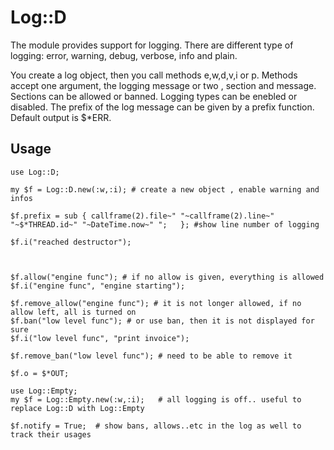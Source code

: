 # Log::D

The module provides support for logging. There are different type of logging: error, warning, debug, verbose, info and plain.

You create a log object, then you call methods e,w,d,v,i or p. Methods accept one argument, the logging message or two , section and message.
Sections can be allowed or banned. Logging types can be enebled or disabled.
The prefix of the log message can be given by a prefix function. Default output is $*ERR.


## Usage

    use Log::D;

    my $f = Log::D.new(:w,:i); # create a new object , enable warning and infos

    $f.prefix = sub { callframe(2).file~" "~callframe(2).line~" "~$*THREAD.id~" "~DateTime.now~" ";   }; #show line number of logging

    $f.i("reached destructor");

  

    $f.allow("engine func"); # if no allow is given, everything is allowed
    $f.i("engine func", "engine starting");

    $f.remove_allow("engine func"); # it is not longer allowed, if no allow left, all is turned on
    $f.ban("low level func"); # or use ban, then it is not displayed for sure
    $f.i("low level func", "print invoice");

    $f.remove_ban("low level func"); # need to be able to remove it

    $f.o = $*OUT;

    use Log::Empty;
    my $f = Log::Empty.new(:w,:i);   # all logging is off.. useful to replace Log::D with Log::Empty 

    $f.notify = True;  # show bans, allows..etc in the log as well to track their usages



